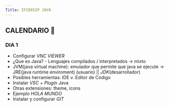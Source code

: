 ```yaml
---
Title: IFCD052P JAVA
---
```


## CALENDARIO 📆

### DIA 1 
- Configurar *VNC VIEWER*
- ¿Que es Java? - Lenguajes compilados / interpretados -> mixto
- JVM(java virtual machine): emulador que permite que java se ejecute -> JRE(java runtime enviroment) (usuario) || *JDK*(desarrollador)
- Posibles herramientas: IDE v. Editor de Código
- Instalar *VSC* + *Plugin* Java
- Otras extensiones: theme, icons
- Ejemplo *HOLA MUNDO*
- Instalar y configurar *GIT*
